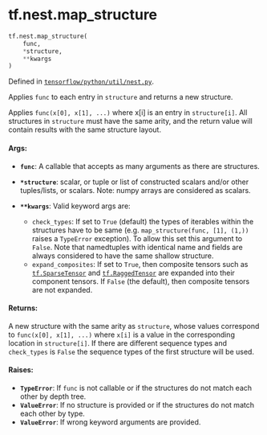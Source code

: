 <div itemscope itemtype="http://developers.google.com/ReferenceObject">
<meta itemprop="name" content="tf.nest.map_structure" />
<meta itemprop="path" content="Stable" />
</div>

# tf.nest.map_structure

``` python
tf.nest.map_structure(
    func,
    *structure,
    **kwargs
)
```



Defined in [`tensorflow/python/util/nest.py`](/code/stable/tensorflow/python/util/nest.py).

Applies `func` to each entry in `structure` and returns a new structure.

Applies `func(x[0], x[1], ...)` where x[i] is an entry in
`structure[i]`.  All structures in `structure` must have the same arity,
and the return value will contain results with the same structure layout.

#### Args:

* <b>`func`</b>: A callable that accepts as many arguments as there are structures.
* <b>`*structure`</b>: scalar, or tuple or list of constructed scalars and/or other
    tuples/lists, or scalars.  Note: numpy arrays are considered as scalars.
* <b>`**kwargs`</b>: Valid keyword args are:

    * `check_types`: If set to `True` (default) the types of
      iterables within the structures have to be same (e.g.
      `map_structure(func, [1], (1,))` raises a `TypeError`
      exception). To allow this set this argument to `False`.
      Note that namedtuples with identical name and fields are always
      considered to have the same shallow structure.
    * `expand_composites`: If set to `True`, then composite tensors such
      as <a href="../../tf/sparse/SparseTensor.md"><code>tf.SparseTensor</code></a> and <a href="../../tf/RaggedTensor.md"><code>tf.RaggedTensor</code></a> are expanded into their
      component tensors.  If `False` (the default), then composite tensors
      are not expanded.


#### Returns:

A new structure with the same arity as `structure`, whose values correspond
to `func(x[0], x[1], ...)` where `x[i]` is a value in the corresponding
location in `structure[i]`. If there are different sequence types and
`check_types` is `False` the sequence types of the first structure will be
used.


#### Raises:

* <b>`TypeError`</b>: If `func` is not callable or if the structures do not match
    each other by depth tree.
* <b>`ValueError`</b>: If no structure is provided or if the structures do not match
    each other by type.
* <b>`ValueError`</b>: If wrong keyword arguments are provided.
